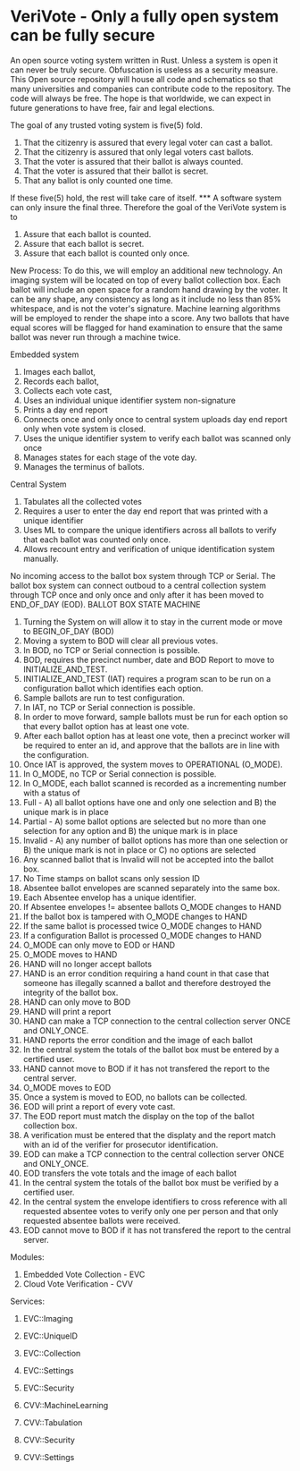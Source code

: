 # VeriVote - Only a fully open system can be fully secure
An open source voting system written in Rust. Unless a system is open it can never be truly secure. Obfuscation is useless as a security measure. This Open source repository will house all code and schematics so that many universities and companies can contribute code to the repository. The code will always be free. The hope is that worldwide, we can expect in future generations to have free, fair and legal elections. 

The goal of any trusted voting system is five(5) fold. 
1) That the citizenry is assured that every legal voter can cast a ballot.
2) That the citizenry is assured that only legal voters cast ballots.
3) That the voter is assured that their ballot is always counted.
4) That the voter is assured that their ballot is secret.
5) That any ballot is only counted one time. 

If these five(5) hold, the rest will take care of itself. 
*** A software system can only insure the final three.
Therefore the goal of the VeriVote system is to
1) Assure that each ballot is counted.
2) Assure that each ballot is secret.
3) Assure that each ballot is counted only once.

New Process:
To do this, we will employ an additional new technology. An imaging system will be located on top of every ballot collection box. Each ballot will include an open space for a random hand drawing by the voter. It can be any shape, any consistency as long as it include no less than 85% whitespace, and is not the voter's signature.  Machine learning algorithms will be employed to render the shape into a score. Any two ballots that have equal scores will be flagged for hand examination to ensure that the same ballot was never run through a machine twice. 

Embedded system
  1) Images each ballot, 
  2) Records each ballot, 
  3) Collects each vote cast, 
  4) Uses an individual unique identifier system non-signature
  5) Prints a day end report
  6) Connects once and only once to central system uploads day end report only when vote system is closed.
  7) Uses the unique identifier system to verify each ballot was scanned only once
  8) Manages states for each stage of the vote day.
  9) Manages the terminus of ballots.

Central System 
  1) Tabulates all the collected votes
  2) Requires a user to enter the day end report that was printed with a unique identifier
  3) Uses ML to compare the unique identifiers across all ballots to verify that each ballot was counted only once. 
  4) Allows recount entry and verification of unique identification system manually.

No incoming access to the ballot box system through TCP or Serial. 
The ballot box system can connect outboud to a central collection system through TCP once and only once and only after it has been moved to END_OF_DAY (EOD). 
BALLOT BOX STATE MACHINE
1) Turning the System on will allow it to stay in the current mode or move to BEGIN_OF_DAY (BOD)
2) Moving a system to BOD will clear all previous votes.
3) In BOD, no TCP or Serial connection is possible. 
4) BOD, requires the precinct number, date and BOD Report to move to INITIALIZE_AND_TEST. 
5) INITIALIZE_AND_TEST (IAT) requires a program scan to be run on a configuration ballot which identifies each option. 
6) Sample ballots are run to test configuration. 
7) In IAT, no TCP or Serial connection is possible.
8) In order to move forward, sample ballots must be run for each option so that every ballot option has at least one vote. 
9) After each ballot option has at least one vote, then a precinct worker will be required to enter an id, and approve that the ballots are in line with the configuration.
10) Once IAT is approved, the system moves to OPERATIONAL (O_MODE). 
11) In O_MODE, no TCP or Serial connection is possible. 
12) In O_MODE, each ballot scanned is recorded as a incrementing number with a status of
  1) Full - A) all ballot options have one and only one selection and B) the unique mark is in place
  2) Partial - A) some ballot options are selected but no more than one selection for any option and B) the unique mark is in place
  3) Invalid - A) any number of ballot options has more than one selection or B) the unique mark is not in place or C) no options are selected
13) Any scanned ballot that is Invalid will not be accepted into the ballot box.
14) No Time stamps on ballot scans only session ID
15) Absentee ballot envelopes are scanned separately into the same box. 
16) Each Absentee envelop has a unique identifier.
17) If Absentee envelopes != absentee ballots O_MODE changes to HAND
18) If the ballot box is tampered with O_MODE changes to HAND
19) If the same ballot is processed twice O_MODE changes to HAND
20) If a configuration Ballot is processed O_MODE changes to HAND
21) O_MODE can only move to EOD or HAND
22) O_MODE moves to HAND
23) HAND will no longer accept ballots
24) HAND is an error condition requiring a hand count in that case that someone has illegally scanned a ballot and therefore destroyed the integrity of the ballot box. 
25) HAND can only move to BOD
26) HAND will print a report
27) HAND can make a TCP connection to the central collection server ONCE and ONLY_ONCE. 
28) HAND reports the error condition and the image of each ballot
29) In the central system the totals of the ballot box must be entered by a certified user.
30) HAND cannot move to BOD if it has not transfered the report to the central server. 
31) O_MODE moves to EOD
32) Once a system is moved to EOD, no ballots can be collected.
33) EOD will print a report of every vote cast. 
34) The EOD report must match the display on the top of the ballot collection box. 
35) A verification must be entered that the displaty and the report match with an id of the verifier for prosecutor identification.
36) EOD can make a TCP connection to the central collection server ONCE and ONLY_ONCE. 
37) EOD transfers the vote totals and the image of each ballot
38) In the central system the totals of the ballot box must be verified by a certified user.
39) In the central system the envelope identifiers to cross reference with all requested absentee votes to verify only one per person and that only requested absentee ballots were received. 
40) EOD cannot move to BOD if it has not transfered the report to the central server. 

Modules:
  1) Embedded Vote Collection - EVC
  2) Cloud Vote Verification - CVV

Services:
  1) EVC::Imaging
  2) EVC::UniqueID
  3) EVC::Collection
  4) EVC::Settings
  5) EVC::Security

  1) CVV::MachineLearning
  2) CVV::Tabulation
  3) CVV::Security
  4) CVV::Settings
